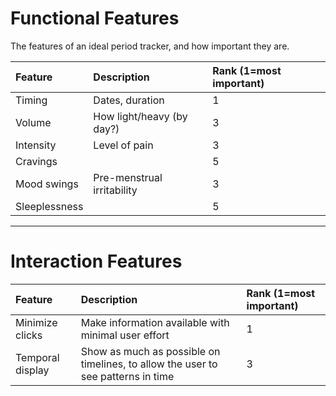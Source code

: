 # Functional Features #

The features of an ideal period tracker, and how important they are.

| **Feature** | **Description** | **Rank** (1=most important) |
|:------------|:----------------|:----------------------------|
| Timing      | Dates, duration | 1                           |
| Volume      | How light/heavy (by day?) | 3                           |
| Intensity   | Level of pain   | 3                           |
| Cravings    |                 | 5                           |
| Mood swings | Pre-menstrual irritability | 3                           |
| Sleeplessness |                 | 5                           |


---


# Interaction Features #

| **Feature** | **Description** | **Rank** (1=most important) |
|:------------|:----------------|:----------------------------|
| Minimize clicks | Make information available with minimal user effort | 1                           |
| Temporal display | Show as much as possible on timelines, to allow the user to see patterns in time | 3                           |